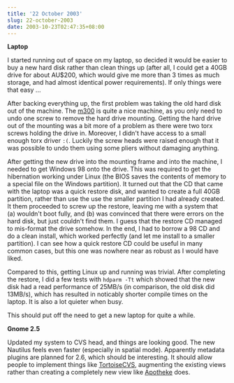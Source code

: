 ```yaml
---
title: '22 October 2003'
slug: 22-october-2003
date: 2003-10-23T02:47:35+08:00
---
```


**Laptop**

I started running out of space on my laptop, so decided it would be
easier to buy a new hard disk rather than clean things up (after all, I
could get a 40GB drive for about AU\$200, which would give me more than
3 times as much storage, and had almost identical power requirements).
If only things were that easy \...

After backing everything up, the first problem was taking the old hard
disk out of the machine. The
[m300](http://h20000.www2.hp.com/bizsupport/TechSupport/Home.jsp?locale=en_US&prodTypeId=321957&prodSeriesId=96234&cc=us)
is quite a nice machine, as you only need to undo one screw to remove
the hard drive mounting. Getting the hard drive out of the mounting was
a bit more of a problem as there were two torx screws holding the drive
in. Moreover, I didn\'t have access to a small enough torx driver `:(`.
Luckily the screw heads were raised enough that it was possible to undo
them using some pliers without damaging anything.

After getting the new drive into the mounting frame and into the
machine, I needed to get Windows 98 onto the drive. This was required to
get the hibernation working under Linux (the BIOS saves the contents of
memory to a special file on the Windows partition). It turned out that
the CD that came with the laptop was a quick restore disk, and wanted to
create a full 40GB partition, rather than use the use the smaller
partition I had already created. It them proceeded to screw up the
restore, leaving me with a system that (a) wouldn\'t boot fully, and (b)
was convinced that there were errors on the hard disk, but just
couldn\'t find them. I guess that the restore CD managed to mis-format
the drive somehow. In the end, I had to borrow a 98 CD and do a clean
install, which worked perfectly (and let me install to a smaller
partition). I can see how a quick restore CD could be useful in many
common cases, but this one was nowhere near as robust as I would have
liked.

Compared to this, getting Linux up and running was trivial. After
completing the restore, I did a few tests with `hdparm -Tt` which showed
that the new disk had a read performance of 25MB/s (in comparison, the
old disk did 13MB/s), which has resulted in noticably shorter compile
times on the laptop. It is also a lot quieter when busy.

This should put off the need to get a new laptop for quite a while.

**Gnome 2.5**

Updated my system to CVS head, and things are looking good. The new
Nautilus feels even faster (especially in spatial mode). Apparently
metadata plugins are planned for 2.6, which should be interesting. It
should allow people to implement things like
[TortoiseCVS](http://www.tortoisecvs.org/), augmenting the existing
views rather than creating a completely new view like
[Apotheke](http://apotheke.berlios.de/) does.
